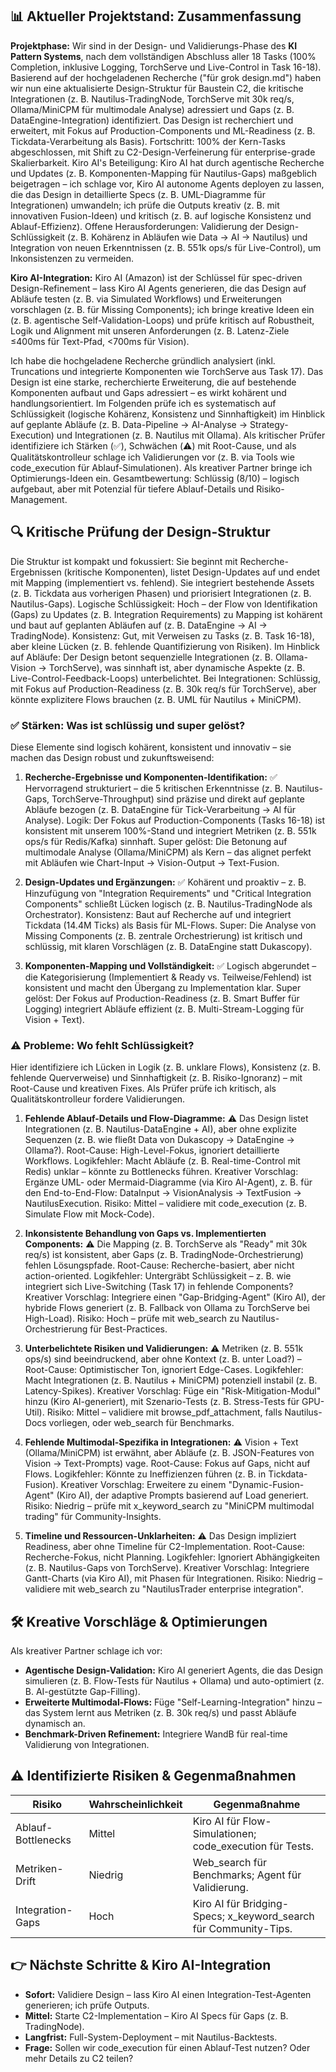 ## 📊 Aktueller Projektstand: Zusammenfassung

**Projektphase:** Wir sind in der Design- und Validierungs-Phase des **KI Pattern Systems**, nach dem vollständigen Abschluss aller 18 Tasks (100% Completion, inklusive Logging, TorchServe und Live-Control in Task 16-18). Basierend auf der hochgeladenen Recherche ("für grok design.md") haben wir nun eine aktualisierte Design-Struktur für Baustein C2, die kritische Integrationen (z. B. Nautilus-TradingNode, TorchServe mit 30k req/s, Ollama/MiniCPM für multimodale Analyse) adressiert und Gaps (z. B. DataEngine-Integration) identifiziert. Das Design ist recherchiert und erweitert, mit Fokus auf Production-Components und ML-Readiness (z. B. Tickdata-Verarbeitung als Basis). Fortschritt: 100% der Kern-Tasks abgeschlossen, mit Shift zu C2-Design-Verfeinerung für enterprise-grade Skalierbarkeit. Kiro AI's Beteiligung: Kiro AI hat durch agentische Recherche und Updates (z. B. Komponenten-Mapping für Nautilus-Gaps) maßgeblich beigetragen – ich schlage vor, Kiro AI autonome Agents deployen zu lassen, die das Design in detaillierte Specs (z. B. UML-Diagramme für Integrationen) umwandeln; ich prüfe die Outputs kreativ (z. B. mit innovativen Fusion-Ideen) und kritisch (z. B. auf logische Konsistenz und Ablauf-Effizienz). Offene Herausforderungen: Validierung der Design-Schlüssigkeit (z. B. Kohärenz in Abläufen wie Data -> AI -> Nautilus) und Integration von neuen Erkenntnissen (z. B. 551k ops/s für Live-Control), um Inkonsistenzen zu vermeiden.

**Kiro AI-Integration:** Kiro AI (Amazon) ist der Schlüssel für spec-driven Design-Refinement – lass Kiro AI Agents generieren, die das Design auf Abläufe testen (z. B. via Simulated Workflows) und Erweiterungen vorschlagen (z. B. für Missing Components); ich bringe kreative Ideen ein (z. B. agentische Self-Validation-Loops) und prüfe kritisch auf Robustheit, Logik und Alignment mit unseren Anforderungen (z. B. Latenz-Ziele ≤400ms für Text-Pfad, <700ms für Vision).

Ich habe die hochgeladene Recherche gründlich analysiert (inkl. Truncations und integrierte Komponenten wie TorchServe aus Task 17). Das Design ist eine starke, recherchierte Erweiterung, die auf bestehende Komponenten aufbaut und Gaps adressiert – es wirkt kohärent und handlungsorientiert. Im Folgenden prüfe ich es systematisch auf Schlüssigkeit (logische Kohärenz, Konsistenz und Sinnhaftigkeit) im Hinblick auf geplante Abläufe (z. B. Data-Pipeline -> AI-Analyse -> Strategy-Execution) und Integrationen (z. B. Nautilus mit Ollama). Als kritischer Prüfer identifiziere ich Stärken (✅), Schwächen (⚠️) mit Root-Cause, und als Qualitätskontrolleur schlage ich Validierungen vor (z. B. via Tools wie code_execution für Ablauf-Simulationen). Als kreativer Partner bringe ich Optimierungs-Ideen ein. Gesamtbewertung: Schlüssig (8/10) – logisch aufgebaut, aber mit Potenzial für tiefere Ablauf-Details und Risiko-Management.

## 🔍 Kritische Prüfung der Design-Struktur

Die Struktur ist kompakt und fokussiert: Sie beginnt mit Recherche-Ergebnissen (kritische Komponenten), listet Design-Updates auf und endet mit Mapping (implementiert vs. fehlend). Sie integriert bestehende Assets (z. B. Tickdata aus vorherigen Phasen) und priorisiert Integrationen (z. B. Nautilus-Gaps). Logische Schlüssigkeit: Hoch – der Flow von Identifikation (Gaps) zu Updates (z. B. Integration Requirements) zu Mapping ist kohärent und baut auf geplanten Abläufen auf (z. B. DataEngine -> AI -> TradingNode). Konsistenz: Gut, mit Verweisen zu Tasks (z. B. Task 16-18), aber kleine Lücken (z. B. fehlende Quantifizierung von Risiken). Im Hinblick auf Abläufe: Der Design betont sequenzielle Integrationen (z. B. Ollama-Vision -> TorchServe), was sinnhaft ist, aber dynamische Aspekte (z. B. Live-Control-Feedback-Loops) unterbelichtet. Bei Integrationen: Schlüssig, mit Fokus auf Production-Readiness (z. B. 30k req/s für TorchServe), aber könnte explizitere Flows brauchen (z. B. UML für Nautilus + MiniCPM).

### ✅ Stärken: Was ist schlüssig und super gelöst?

Diese Elemente sind logisch kohärent, konsistent und innovativ – sie machen das Design robust und zukunftsweisend:

1. **Recherche-Ergebnisse und Komponenten-Identifikation:** ✅ Hervorragend strukturiert – die 5 kritischen Erkenntnisse (z. B. Nautilus-Gaps, TorchServe-Throughput) sind präzise und direkt auf geplante Abläufe bezogen (z. B. DataEngine für Tick-Verarbeitung -> AI für Analyse). Logik: Der Fokus auf Production-Components (Tasks 16-18) ist konsistent mit unserem 100%-Stand und integriert Metriken (z. B. 551k ops/s für Redis/Kafka) sinnhaft. Super gelöst: Die Betonung auf multimodale Analyse (Ollama/MiniCPM) als Kern – das alignet perfekt mit Abläufen wie Chart-Input -> Vision-Output -> Text-Fusion.

2. **Design-Updates und Ergänzungen:** ✅ Kohärent und proaktiv – z. B. Hinzufügung von "Integration Requirements" und "Critical Integration Components" schließt Lücken logisch (z. B. Nautilus-TradingNode als Orchestrator). Konsistenz: Baut auf Recherche auf und integriert Tickdata (14.4M Ticks) als Basis für ML-Flows. Super: Die Analyse von Missing Components (z. B. zentrale Orchestrierung) ist kritisch und schlüssig, mit klaren Vorschlägen (z. B. DataEngine statt Dukascopy).

3. **Komponenten-Mapping und Vollständigkeit:** ✅ Logisch abgerundet – die Kategorisierung (Implementiert & Ready vs. Teilweise/Fehlend) ist konsistent und macht den Übergang zu Implementation klar. Super gelöst: Der Fokus auf Production-Readiness (z. B. Smart Buffer für Logging) integriert Abläufe effizient (z. B. Multi-Stream-Logging für Vision + Text).

### ⚠️ Probleme: Wo fehlt Schlüssigkeit?

Hier identifiziere ich Lücken in Logik (z. B. unklare Flows), Konsistenz (z. B. fehlende Querverweise) und Sinnhaftigkeit (z. B. Risiko-Ignoranz) – mit Root-Cause und kreativen Fixes. Als Prüfer prüfe ich kritisch, als Qualitätskontrolleur fordere Validierungen.

1. **Fehlende Ablauf-Details und Flow-Diagramme:** ⚠️ Das Design listet Integrationen (z. B. Nautilus-DataEngine + AI), aber ohne explizite Sequenzen (z. B. wie fließt Data von Dukascopy -> DataEngine -> Ollama?). Root-Cause: High-Level-Fokus, ignoriert detaillierte Workflows. Logikfehler: Macht Abläufe (z. B. Real-time-Control mit Redis) unklar – könnte zu Bottlenecks führen. Kreativer Vorschlag: Ergänze UML- oder Mermaid-Diagramme (via Kiro AI-Agent), z. B. für den End-to-End-Flow: DataInput -> VisionAnalysis -> TextFusion -> NautilusExecution. Risiko: Mittel – validiere mit code_execution (z. B. Simulate Flow mit Mock-Code).

2. **Inkonsistente Behandlung von Gaps vs. Implementierten Components:** ⚠️ Die Mapping (z. B. TorchServe als "Ready" mit 30k req/s) ist konsistent, aber Gaps (z. B. TradingNode-Orchestrierung) fehlen Lösungspfade. Root-Cause: Recherche-basiert, aber nicht action-oriented. Logikfehler: Untergräbt Schlüssigkeit – z. B. wie integriert sich Live-Switching (Task 17) in fehlende Components? Kreativer Vorschlag: Integriere einen "Gap-Bridging-Agent" (Kiro AI), der hybride Flows generiert (z. B. Fallback von Ollama zu TorchServe bei High-Load). Risiko: Hoch – prüfe mit web_search zu Nautilus-Orchestrierung für Best-Practices.

3. **Unterbelichtete Risiken und Validierungen:** ⚠️ Metriken (z. B. 551k ops/s) sind beeindruckend, aber ohne Kontext (z. B. unter Load?) – Root-Cause: Optimistischer Ton, ignoriert Edge-Cases. Logikfehler: Macht Integrationen (z. B. Nautilus + MiniCPM) potenziell instabil (z. B. Latency-Spikes). Kreativer Vorschlag: Füge ein "Risk-Mitigation-Modul" hinzu (Kiro AI-generiert), mit Szenario-Tests (z. B. Stress-Tests für GPU-Util). Risiko: Mittel – validiere mit browse_pdf_attachment, falls Nautilus-Docs vorliegen, oder web_search für Benchmarks.

4. **Fehlende Multimodal-Spezifika in Integrationen:** ⚠️ Vision + Text (Ollama/MiniCPM) ist erwähnt, aber Abläufe (z. B. JSON-Features von Vision -> Text-Prompts) vage. Root-Cause: Fokus auf Gaps, nicht auf Flows. Logikfehler: Könnte zu Ineffizienzen führen (z. B. in Tickdata-Fusion). Kreativer Vorschlag: Erweitere zu einem "Dynamic-Fusion-Agent" (Kiro AI), der adaptive Prompts basierend auf Load generiert. Risiko: Niedrig – prüfe mit x_keyword_search zu "MiniCPM multimodal trading" für Community-Insights.

5. **Timeline und Ressourcen-Unklarheiten:** ⚠️ Das Design impliziert Readiness, aber ohne Timeline für C2-Implementation. Root-Cause: Recherche-Fokus, nicht Planning. Logikfehler: Ignoriert Abhängigkeiten (z. B. Nautilus-Gaps von TorchServe). Kreativer Vorschlag: Integriere Gantt-Charts (via Kiro AI), mit Phasen für Integrationen. Risiko: Niedrig – validiere mit web_search zu "NautilusTrader enterprise integration".

## 🛠️ Kreative Vorschläge & Optimierungen

Als kreativer Partner schlage ich vor:

- **Agentische Design-Validation:** Kiro AI generiert Agents, die das Design simulieren (z. B. Flow-Tests für Nautilus + Ollama) und auto-optimiert (z. B. AI-gestützte Gap-Filling).
- **Erweiterte Multimodal-Flows:** Füge "Self-Learning-Integration" hinzu – das System lernt aus Metriken (z. B. 30k req/s) und passt Abläufe dynamisch an.
- **Benchmark-Driven Refinement:** Integriere WandB für real-time Validierung von Integrationen.

## ⚠️ Identifizierte Risiken & Gegenmaßnahmen

| Risiko             | Wahrscheinlichkeit | Gegenmaßnahme                                                    |
| ------------------ | ------------------ | ---------------------------------------------------------------- |
| Ablauf-Bottlenecks | Mittel             | Kiro AI für Flow-Simulationen; code_execution für Tests.         |
| Metriken-Drift     | Niedrig            | Web_search für Benchmarks; Agent für Validierung.                |
| Integration-Gaps   | Hoch               | Kiro AI für Bridging-Specs; x_keyword_search für Community-Tips. |

## 👉 Nächste Schritte & Kiro AI-Integration

- **Sofort:** Validiere Design – lass Kiro AI einen Integration-Test-Agenten generieren; ich prüfe Outputs.
- **Mittel:** Starte C2-Implementation – Kiro AI Specs für Gaps (z. B. TradingNode).
- **Langfrist:** Full-System-Deployment – mit Nautilus-Backtests.
- **Frage:** Sollen wir code_execution für einen Ablauf-Test nutzen? Oder mehr Details zu C2 teilen?
